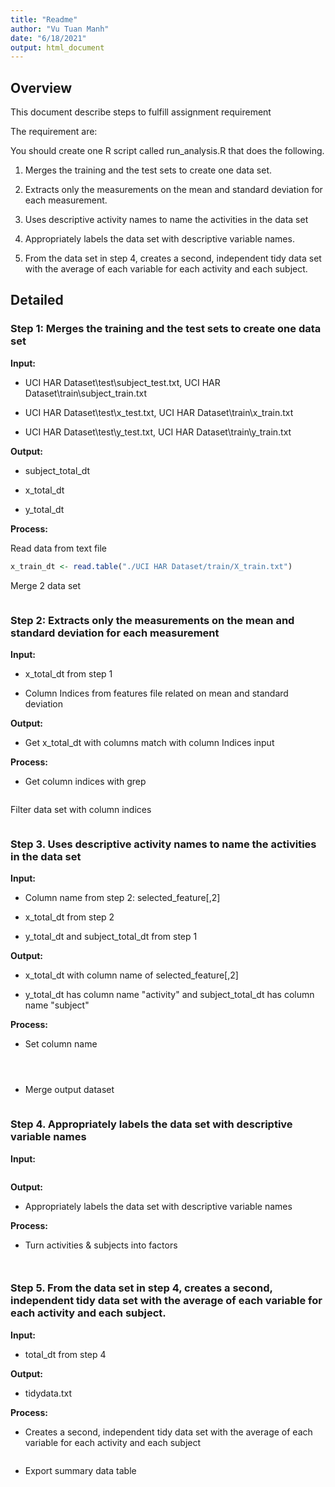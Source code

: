 ```yaml
---
title: "Readme"
author: "Vu Tuan Manh"
date: "6/18/2021"
output: html_document
---
```


## Overview

This document describe steps to fulfill assignment requirement

The requirement are:

You should create one R script called run_analysis.R that does the following.

1.  Merges the training and the test sets to create one data set.

2.  Extracts only the measurements on the mean and standard deviation for each measurement.

3.  Uses descriptive activity names to name the activities in the data set

4.  Appropriately labels the data set with descriptive variable names.

5.  From the data set in step 4, creates a second, independent tidy data set with the average of each variable for each activity and each subject.

## Detailed

### Step 1: Merges the training and the test sets to create one data set

**Input:**

-   UCI HAR Dataset\\test\\subject_test.txt, UCI HAR Dataset\\train\\subject_train.txt

-   UCI HAR Dataset\\test\\x_test.txt, UCI HAR Dataset\\train\\x_train.txt

-   UCI HAR Dataset\\test\\y_test.txt, UCI HAR Dataset\\train\\y_train.txt

**Output:**

-   subject_total_dt

-   x_total_dt

-   y_total_dt

**Process:**

Read data from text file

``` r
x_train_dt <- read.table("./UCI HAR Dataset/train/X_train.txt")
```

Merge 2 data set

```{x_total_dt <- rbind(x_train_dt, x_test_dt)}
```

### Step 2: Extracts only the measurements on the mean and standard deviation for each measurement

**Input:**

-   x_total_dt from step 1

-   Column Indices from features file related on mean and standard deviation

**Output:**

-   Get x_total_dt with columns match with column Indices input

**Process:**

-   Get column indices with grep

```{selected_feature <- feature_names_dt[grep("mean\\(\\)|std\\(\\)",feature_names_dt[,2], ignore.case = FALSE),]}
```

Filter data set with column indices

```{x_total_dt <- x_total_dt[,selected_feature[,1]]}
```

### Step 3. Uses descriptive activity names to name the activities in the data set

**Input:**

-   Column name from step 2: selected_feature[,2]

-   x_total_dt from step 2

-   y_total_dt and subject_total_dt from step 1

**Output:**

-   x_total_dt with column name of selected_feature[,2]

-   y_total_dt has column name "activity" and subject_total_dt has column name "subject"

**Process:**

-   Set column name

```{colnames(x_total_dt) <- selected_feature[,2]}
```

```{colnames(y_total_dt) <- "activity"}
```

```{colnames(subject_total_dt) <- "subject"}
```

-   Merge output dataset

```{total_dt <- cbind(subject_total_dt, y_total_dt, x_total_dt)}
```

### Step 4. Appropriately labels the data set with descriptive variable names

**Input:**

```{activity_labels_dt <- read.table("./UCI HAR Dataset/activity_labels.txt")}
```

**Output:**

-   Appropriately labels the data set with descriptive variable names

**Process:**

-   Turn activities & subjects into factors

```{total_dt$activity <- factor(total_dt$activity, levels = activity_labels_dt[,1], labels = activity_labels_dt[,2])}
```

```{total_dt$subject <- as.factor(total_dt$subject)}
```

### Step 5. From the data set in step 4, creates a second, independent tidy data set with the average of each variable for each activity and each subject.

**Input:**

-   total_dt from step 4

**Output:**

-   tidydata.txt

**Process:**

-   Creates a second, independent tidy data set with the average of each variable for each activity and each subject

```{tidy_dt <- total_dt %>% group_by(activity, subject) %>% summarize_all(funs(mean))}
```

-   Export summary data table

```{write.table(tidy_dt, file = "./tidydata.txt", row.names = FALSE, col.names = TRUE)}
```
